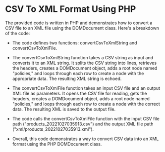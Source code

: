 # CSV To XML Format Using PHP

The provided code is written in PHP and demonstrates how to convert a CSV file to an XML file using the DOMDocument class.
Here's a breakdown of the code:

- The code defines two functions: convertCsvToXmlString and convertCsvToXmlFile.

- The convertCsvToXmlString function takes a CSV string as input and converts it to an XML string. It splits the CSV string into lines, retrieves the headers, creates a DOMDocument object, adds a root node named "policies," and loops through each row to create a <policy> node with the appropriate data. The resulting XML string is echoed.

- The convertCsvToXmlFile function takes an input CSV file and an output XML file as parameters. It opens the CSV file for reading, gets the headers, creates a DOMDocument object, adds a root node named "policies," and loops through each row to create a <policy> node with the correct data. The resulting XML is saved to the output file.

- The code calls the convertCsvToXmlFile function with the input CSV file path ("products_20221027035913.csv") and the output XML file path ("xml/products_20221027035913.xml").

- Overall, this code demonstrates a way to convert CSV data into an XML format using the PHP DOMDocument class.
